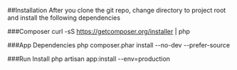 ##Installation
After you clone the git repo, change directory to project root and install the following dependencies

###Composer
curl -sS https://getcomposer.org/installer | php

###App Dependencies
php composer.phar install --no-dev --prefer-source

###Run Install
php artisan app:install --env=production
